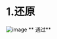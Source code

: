# 1.还原
![image](https://github.com/zhupailiangx/Works/assets/120553507/4bacc9d6-3924-48cf-83e6-854c8fc64b8f)
** 通过**


